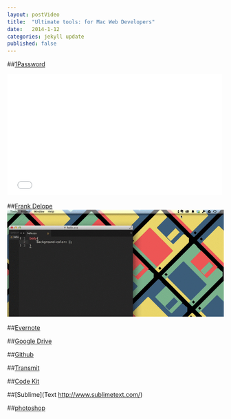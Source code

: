 ```yaml
---
layout: postVideo
title:  "Ultimate tools: for Mac Web Developers"
date:   2014-1-12 
categories: jekyll update
published: false
---
```


##[1Password](https://agilebits.com/onepassword)

<iframe src="//player.vimeo.com/video/88901304" class="video" width="500" height="281" frameborder="0" webkitallowfullscreen mozallowfullscreen allowfullscreen></iframe>

##[Frank Delope](http://www.jumpzero.com/frank/)
![frankDelope](/F/img/ultimateTools/frankD.gif)

##[Evernote](https://evernote.com/)

##[Google Drive](https://drive.google.com)

##[Github](https://github.com/)

##[Transmit](http://panic.com/transmit/)

##[Code Kit](https://incident57.com/codekit/)

##[Sublime](Text http://www.sublimetext.com/)

##[photoshop](http://www.adobe.com/creativecloud.html)
